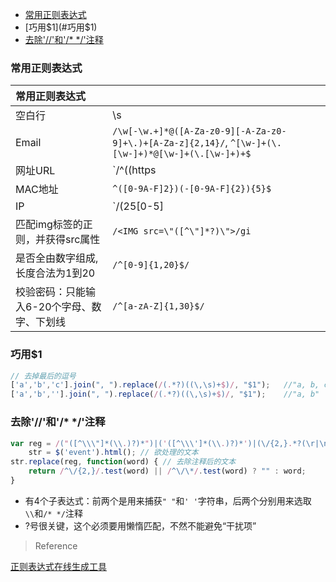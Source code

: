 - [常用正则表达式](#常用正则表达式)
- [巧用$1](#巧用$1)
- [去除'//'和'/* */'注释](#去除注释)

### 常用正则表达式

| 常用正则表达式 |      |
| :--- | :---|
| 空白行 | \s|
|Email|`/\w[-\w.+]*@([A-Za-z0-9][-A-Za-z0-9]+\.)+[A-Za-z]{2,14}/`, `^[\w-]+(\.[\w-]+)*@[\w-]+(\.[\w-]+)+$`|
|网址URL|`/^((https|http|ftp|rtsp|mms)?:\/\/)[^\s]+/`, `/^http[s]{0,1}:\/\/.+$/ 或 /^http[s]{0,1}:\/\/.{1,n}$/ `|
|MAC地址|`^([0-9A-F]2})(-[0-9A-F]{2}){5}$`|
|IP|`/(25[0-5]|2[0-4]\d|[0-1]\d{2}|[1-9]?\d)\.(25[0-5]|2[0-4]\d|[0-1]\d{2}|[1-9]?\d)\.(25[0-5]|2[0-4]\d|[0-1]\d{2}|[1-9]?\d)\.(25[0-5]|2[0-4]\d|[0-1]\d{2}|[1-9]?\d/)`|
|匹配img标签的正则，并获得src属性|`/<IMG src=\"([^\"]*?)\">/gi`|
|是否全由数字组成, 长度合法为1到20|`/^[0-9]{1,20}$/`|
|校验密码：只能输入6-20个字母、数字、下划线|`/^[a-zA-Z]{1,30}$/ `|

### 巧用$1

```javascript
// 去掉最后的逗号
['a','b','c'].join(", ").replace(/(.*?)((\,\s)+$)/, "$1");   //"a, b, c"
['a','b',''].join(", ").replace(/(.*?)((\,\s)+$)/, "$1");    //"a, b"  如果最后一个是空，去掉最后的逗号，用于避免最后一个字母是逗号
``` 

### 去除'//'和'/* */'注释

```javascript
var reg = /("([^\\\"]*(\\.)?)*")|('([^\\\']*(\\.)?)*')|(\/{2,}.*?(\r|\n))|(\/\*(\n|.)*?\*\/)/g,// 正则表达式  
    str = $('event').html(); // 欲处理的文本  
str.replace(reg, function(word) { // 去除注释后的文本  
    return /^\/{2,}/.test(word) || /^\/\*/.test(word) ? "" : word;  
}
```

- 有4个子表达式：前两个是用来捕获`" "`和`' '`字符串，后两个分别用来选取`\\`和`/* */`注释
- ?号很关键，这个必须要用懒惰匹配，不然不能避免“干扰项”

> Reference

[正则表达式在线生成工具](http://tools.jb51.net/regex/create_reg)
